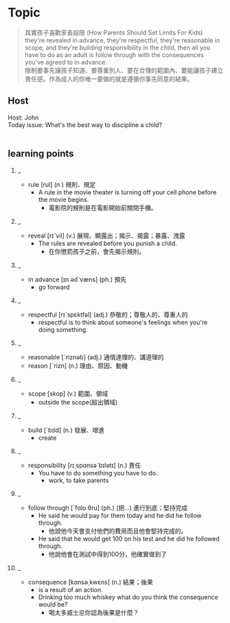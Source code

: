 # Topic

> 其實孩子喜歡家長設限 (How Parents Should Set Limits For Kids) <br>
> they're revealed in advance, they're respectful, they're reasonable in scope, and they're building responsibility in the child, then all you have to do as an adult is follow through with the consequences you've agreed to in advance. <br>
> 限制要事先讓孩子知道、要尊重別人、要在合理的範圍內、要能讓孩子建立責任感。作為成人的你唯一要做的就是遵循你事先同意的結果。 <br>

## Host
Host: John
<br>Today issue: What's the best way to discipline a child?
<br><br>
## learning points
1. _
	* rule  [rul]  (n.)  規則、規定
		- A rule in the movie theater is turning off your cell phone before the movie begins.
			+ 電影院的規則是在電影開始前關閉手機。

2. _
	* reveal  [rɪˋvil]  (v.)  展現、顯露出；揭示、揭露；暴露、洩露
		- The rules are revealed before you punish a child.
			+ 在你懲罰孩子之前，會先揭示規則。

3. _
	* in advance  [ɪn ədˋvæns]  (ph.)  預先
		- go forward
4. _
	* respectful  [rɪˋspɛktfəl]  (adj.)  恭敬的；尊敬人的、尊重人的
		- respectful is to think about someone's feelings when you're doing something.
5. _
	* reasonable  [ˋriznəb]  (adj.)  通情達理的、講道理的
	* reason  [ˋrizn]  (n.)  理由、原因、動機

6. _
	* scope  [skop]  (v.)  範圍、領域
		- outside the scope(超出領域)

7. _
	* build  [ˋbɪld]  (n.)  發展、增進
		- create

8. _
	* responsibility  [rɪ͵spɑnsəˋbɪlətɪ]  (n.)  責任
		- You have to do something you have to do.
			+ work, to take parents
9. _
	* follow through  [ˋfɑlo θru]  (ph.)  (把...) 進行到底；堅持完成
		- He said he would pay for them today and he did he follow through.
			+ 他說他今天會支付他們的費用而且他會堅持完成的。
		- He said that he would get 100 on his test and he did he followed through.
			+ 他說他會在測試中得到100分，他確實做到了

10. _
	* consequence  [kɑnsə͵kwɛns]  (n.)  結果；後果
		- is a result of an action.
		- Drinking too much whiskey what do you think the consequence would be?
			+ 喝太多威士忌你認為後果是什麼？
